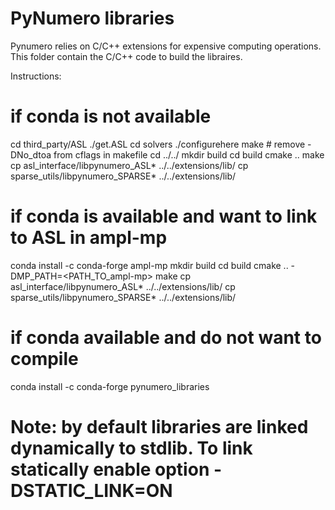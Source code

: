 PyNumero libraries
==================

Pynumero relies on C/C++ extensions for expensive computing operations. This folder contain the C/C++ code to build the libraires.

Instructions:

# if conda is not available
cd third_party/ASL
./get.ASL
cd solvers
./configurehere
make # remove -DNo_dtoa from cflags in makefile
cd ../../
mkdir build
cd build
cmake ..
make
cp asl_interface/libpynumero_ASL* ../../extensions/lib/<OSNAME>
cp sparse_utils/libpynumero_SPARSE* ../../extensions/lib/<OSNAME>

# if conda is available and want to link to ASL in ampl-mp
conda install -c conda-forge ampl-mp
mkdir build
cd build
cmake .. -DMP_PATH=<PATH_TO_ampl-mp>
make
cp asl_interface/libpynumero_ASL* ../../extensions/lib/<OSNAME>
cp sparse_utils/libpynumero_SPARSE* ../../extensions/lib/<OSNAME>

# if conda available and do not want to compile
conda install -c conda-forge pynumero_libraries

# Note: by default libraries are linked dynamically to stdlib. To link statically enable option -DSTATIC_LINK=ON 





